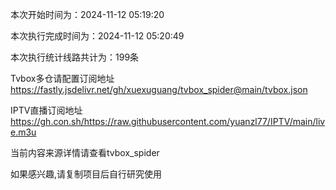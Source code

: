 
本次开始时间为：2024-11-12 05:19:20

本次执行完成时间为：2024-11-12 05:20:49

本次执行统计线路共计为：199条

Tvbox多仓请配置订阅地址 https://fastly.jsdelivr.net/gh/xuexuguang/tvbox_spider@main/tvbox.json

IPTV直播订阅地址 https://gh.con.sh/https://raw.githubusercontent.com/yuanzl77/IPTV/main/live.m3u

当前内容来源详情请查看tvbox_spider

如果感兴趣,请复制项目后自行研究使用

